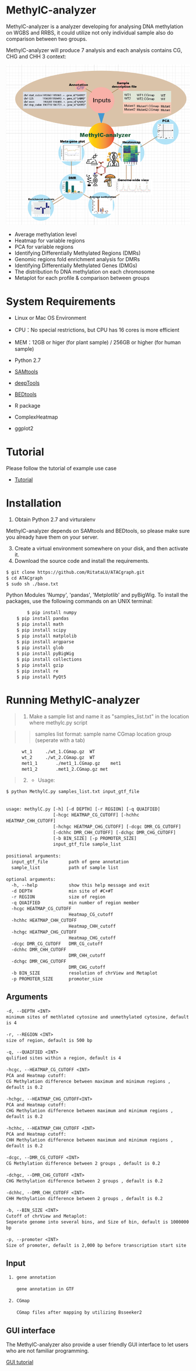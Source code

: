 
# MethylC-analyzer

MethylC-analyzer is a analyzer developing for analysing DNA methylation on WGBS and RRBS, it could utilize not only individual sample also do comparison between two groups.
 
MethylC-analyzer will produce 7 analysis and each analysis contains CG, CHG and CHH 3 context:

![MethylC-analyzer Flow](https://github.com/RitataLU/MethylC-analyzer/blob/master/MethylC-analyzer_main.png)

* Average methylation level
* Heatmap for variable regions 
* PCA for variable regions 
* Identifying Differentially Methylated Regions (DMRs)
* Genomic regions fold enrichment analysis for DMRs 
* Identifying Differentially Methylated Genes (DMGs)
* The distribution fo DNA methylation on each chromosome
* Metaplot for each profile & comparison between groups 

# <a name="SystemRequirements"></a>System Requirements
* Linux or Mac OS Environment
* CPU：No special restrictions, but CPU has 16 cores is more efficient

* MEM：12GB or higer (for plant sample) / 256GB or higher (for human sample)

* Python 2.7
* [SAMtools](http://www.htslib.org/)
* [deepTools](https://deeptools.readthedocs.org/)
* [BEDtools](http://bedtools.readthedocs.org/)
* R package
* ComplexHeatmap
* ggplot2

# Tutorial 
Please follow the tutorial of example use case
* [Tutorial](https://github.com/RitataLU/ATACgraph/blob/master/Tutorial.md)


# Installation
1. Obtain Python 2.7 and virturalenv

MethylC-analyzer depends on SAMtools and BEDtools, so please make sure you already have them on your server.

3. Create a virtual environment somewhere on your disk, and then activate it.
4. Download the source code and install the requirements.


```
$ git clone https://github.com/RitataLU/ATACgraph.git
$ cd ATACgraph
$ sudo sh ./base.txt

``` 
Python Modules 'Numpy', 'pandas', 'Metplotlib' and pyBigWig. To install the packages, use the following commands on an UNIX terminal:

```    
        $ pip install numpy
  	$ pip install pandas
  	$ pip install math
  	$ pip install scipy
  	$ pip install matplolib
  	$ pip install argparse
  	$ pip install glob
  	$ pip install pyBigWig
  	$ pip install collections
  	$ pip install gzip
  	$ pip install re
  	$ pip install PyQt5
```  


# Running MethylC-analyzer


> 1.   Make a sample list and name it as "samples_list.txt" in the location where methylc.py script

> > samples list format:
    sample name  CGmap location  group (seperate with a tab)
```    
      wt_1     ./wt_1.CGmap.gz	WT
      wt_2     ./wt_2.CGmap.gz 	WT
      met1_1       ./met1_1.CGmap.gz	met1
      met1_2       .met1_2.CGmap.gz	met
```
> 2. * Usage:

```
$ python MethylC.py samples_list.txt input_gtf_file


usage: methylC.py [-h] [-d DEPTH] [-r REGION] [-q QUAIFIED]
                  [-hcgc HEATMAP_CG_CUTOFF] [-hchhc HEATMAP_CHH_CUTOFF]
                  [-hchgc HEATMAP_CHG_CUTOFF] [-dcgc DMR_CG_CUTOFF]
                  [-dchhc DMR_CHH_CUTOFF] [-dchgc DMR_CHG_CUTOFF]
                  [-b BIN_SIZE] [-p PROMOTER_SIZE]
                  input_gtf_file sample_list

positional arguments:
  input_gtf_file        path of gene annotation
  sample_list           path of sample list

optional arguments:
  -h, --help            show this help message and exit
  -d DEPTH              min site of #C+#T
  -r REGION             size of region
  -q QUAIFIED           min number of region member
  -hcgc HEATMAP_CG_CUTOFF
                        Heatmap_CG_cutoff
  -hchhc HEATMAP_CHH_CUTOFF
                        Heatmap_CHH_cutoff
  -hchgc HEATMAP_CHG_CUTOFF
                        Heatmap_CHG_cutoff
  -dcgc DMR_CG_CUTOFF   DMR_CG_cutoff
  -dchhc DMR_CHH_CUTOFF
                        DMR_CHH_cutoff
  -dchgc DMR_CHG_CUTOFF
                        DMR_CHG_cutoff
  -b BIN_SIZE           resolution of chrView and Metaplot
  -p PROMOTER_SIZE      promoter_size 
  ```
  
  ## Arguments
    -d, --DEPTH <INT> 
    minimum sites of methlated cytosine and unmethylated cytosine, default is 4
    
    -r, --REGION <INT>  
    size of region, default is 500 bp
    
    -q, --QUAIFIED <INT>
    qulified sites within a region, default is 4
    
    -hcgc, --HEATMAP_CG_CUTOFF <INT>
    PCA and Heatmap cutoff:
    CG Methylation difference between maximum and minimum regions , default is 0.2
    
    -hchgc, --HEATMAP_CHG_CUTOFF<INT>
    PCA and Heatmap cutoff:
    CHG Methylation difference between maximum and minimum regions , default is 0.2
    
    -hchhc, --HEATMAP_CHH_CUTOFF <INT>
    PCA and Heatmap cutoff:
    CHH Methylation difference between maximum and minimum regions , default is 0.2

    -dcgc, --DMR_CG_CUTOFF <INT>
    CG Methylation difference between 2 groups , default is 0.2
  
    -dchgc, --DMR_CHG_CUTOFF <INT>
    CHG Methylation difference between 2 groups , default is 0.2
    
    -dchhc, --DMR_CHH_CUTOFF <INT>
    CHH Methylation difference between 2 groups , default is 0.2
                        
    -b, --BIN_SIZE <INT>
    Cutoff of chrView and Metaplot:
    Seperate genome into several bins, and Size of bin, default is 1000000 bp
    
    -p, --promoter <INT>
    Size of promoter, default is 2,000 bp before transcription start site
    
   
    
  ## Input

     1. gene annotation
     
        gene annotation in GTF

     2. CGmap

        CGmap files after mapping by utilizing Bsseeker2
  
  
  ## GUI interface
  
  The MethylC-analyzer also provide a user friendly GUI interface to let users who are not familiar programming.
  
  [GUI tutorial](https://github.com/RitataLU/MethylC-analyzer/blob/master/GUI_Tutorial.md)

  
  
  
	

